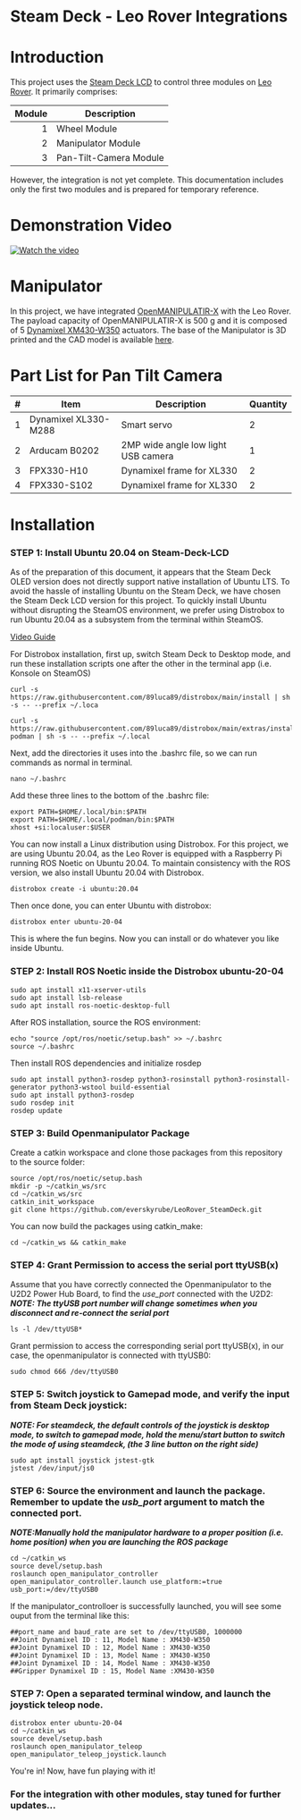 # Steam Deck - Leo Rover Integrations
# Introduction
This project uses the [Steam Deck LCD](https://store.steampowered.com/steamdeck) to control three modules on [Leo Rover](https://www.leorover.tech/). It primarily comprises:

|  Module|  Description|
|-----:|-----------|
|     1| Wheel Module|
|     2| Manipulator Module|
|     3| Pan-Tilt-Camera Module|

However, the integration is not yet complete. This documentation includes only the first two modules and is prepared for temporary reference. 

# Demonstration Video

[![Watch the video](https://img.youtube.com/vi/B2zQOKGyBeI/0.jpg)](https://www.youtube.com/watch?v=B2zQOKGyBeI)


# Manipulator
In this project, we have integrated [OpenMANIPULATIR-X](https://emanual.robotis.com/docs/en/platform/openmanipulator_x/overview/) with the Leo Rover. The payload capacity of OpenMANIPULATIR-X is 500 g and it is composed of 5 [Dynamixel XM430-W350](https://emanual.robotis.com/docs/en/dxl/x/xm430-w350/) actuators. The base of the Manipulator is 3D printed and the CAD model is available [here]().



# Part List for Pan Tilt Camera
|  #|  Item| Description| Quantity|
|-----|-----------|-----------|---------|
|    1| Dynamixel XL330-M288| Smart servo| 2|
|    2| Arducam B0202| 2MP wide angle low light USB camera| 1|
|    3| FPX330-H10| Dynamixel frame for XL330| 2|
|    4| FPX330-S102| Dynamixel frame for XL330| 2|




# Installation

### STEP 1: Install Ubuntu 20.04 on Steam-Deck-LCD

As of the preparation of this document, it appears that the Steam Deck OLED version does not directly support native installation of Ubuntu LTS. To avoid the hassle of installing Ubuntu on the Steam Deck, we have chosen the Steam Deck LCD version for this project. To quickly install Ubuntu without disrupting the SteamOS environment, we prefer using Distrobox to run Ubuntu 20.04 as a subsystem from the terminal within SteamOS.

[Video Guide](https://www.youtube.com/watch?v=kkkyNA31KOA)

For Distrobox installation, first up, switch Steam Deck to Desktop mode, and run these installation scripts one after the other in the terminal app (i.e. Konsole on SteamOS)
```
curl -s https://raw.githubusercontent.com/89luca89/distrobox/main/install | sh -s -- --prefix ~/.loca
```
```
curl -s https://raw.githubusercontent.com/89luca89/distrobox/main/extras/install-podman | sh -s -- --prefix ~/.local
```
Next,  add the directories it uses into the .bashrc file, so we can run commands as normal in terminal.
```
nano ~/.bashrc
```
Add these three lines to the bottom of the .bashrc file:

```
export PATH=$HOME/.local/bin:$PATH
export PATH=$HOME/.local/podman/bin:$PATH
xhost +si:localuser:$USER
```
You can now install a Linux distribution using Distrobox. For this project, we are using Ubuntu 20.04, as the Leo Rover is equipped with a Raspberry Pi running ROS Noetic on Ubuntu 20.04. To maintain consistency with the ROS version, we also install Ubuntu 20.04 with Distrobox.

```
distrobox create -i ubuntu:20.04
```
Then once done, you can enter Ubuntu with distrobox:
```
distrobox enter ubuntu-20-04
```
This is where the fun begins. Now you can install or do whatever you like inside Ubuntu.

### STEP 2: Install ROS Noetic inside the Distrobox ubuntu-20-04

```
sudo apt install x11-xserver-utils
sudo apt install lsb-release
sudo apt install ros-noetic-desktop-full
```
After ROS installation, source the ROS environment:
```
echo "source /opt/ros/noetic/setup.bash" >> ~/.bashrc
source ~/.bashrc
```
Then install ROS dependencies and initialize rosdep
```
sudo apt install python3-rosdep python3-rosinstall python3-rosinstall-generator python3-wstool build-essential
sudo apt install python3-rosdep
sudo rosdep init
rosdep update
```

### STEP 3: Build Openmanipulator Package

Create a catkin workspace and clone those packages from this repository to the source folder:
```
source /opt/ros/noetic/setup.bash
mkdir -p ~/catkin_ws/src
cd ~/catkin_ws/src
catkin_init_workspace
git clone https://github.com/everskyrube/LeoRover_SteamDeck.git
```
You can now build the packages using catkin_make:
```
cd ~/catkin_ws && catkin_make
```

### STEP 4: Grant Permission to access the serial port ttyUSB(x)

Assume that you have correctly connected the Openmanipulator to the U2D2 Power Hub Board, to find the _use_port_ connected with the U2D2:
**_NOTE: The ttyUSB port number will change sometimes when you disconnect and re-connect the serial port_**
```
ls -l /dev/ttyUSB*
```
Grant permission to access the corresponding serial port ttyUSB(x), in our case, the openmanipulator is connected with ttyUSB0:

```
sudo chmod 666 /dev/ttyUSB0
```
### STEP 5: Switch joystick to Gamepad mode, and verify the input from Steam Deck joystick:

**_NOTE: For steamdeck, the default controls of the joystick is desktop mode, to switch to gamepad mode, hold the menu/start button to switch the mode of using steamdeck, (the 3 line button on the right side)_**
```
sudo apt install joystick jstest-gtk
jstest /dev/input/js0
```

### STEP 6: Source the environment and launch the package. Remember to update the _usb_port_ argument to match the connected port.
**_NOTE:Manually hold the manipulator hardware to a proper position (i.e. home position) when you are launching the ROS package_**
```
cd ~/catkin_ws
source devel/setup.bash
roslaunch open_manipulator_controller open_manipulator_controller.launch use_platform:=true usb_port:=/dev/ttyUSB0
```
If the manipulator_controlloer is successfully launched, you will see some ouput from the terminal like this:
```
##port_name and baud_rate are set to /dev/ttyUSB0, 1000000 
##Joint Dynamixel ID : 11, Model Name : XM430-W350
##Joint Dynamixel ID : 12, Model Name : XM430-W350
##Joint Dynamixel ID : 13, Model Name : XM430-W350
##Joint Dynamixel ID : 14, Model Name : XM430-W350
##Gripper Dynamixel ID : 15, Model Name :XM430-W350
```
### STEP 7: Open a separated terminal window, and launch the joystick teleop node.

```
distrobox enter ubuntu-20-04
cd ~/catkin_ws
source devel/setup.bash
roslaunch open_manipulator_teleop open_manipulator_teleop_joystick.launch 
```
You're in! Now, have fun playing with it!


### For the integration with other modules, stay tuned for further updates...
